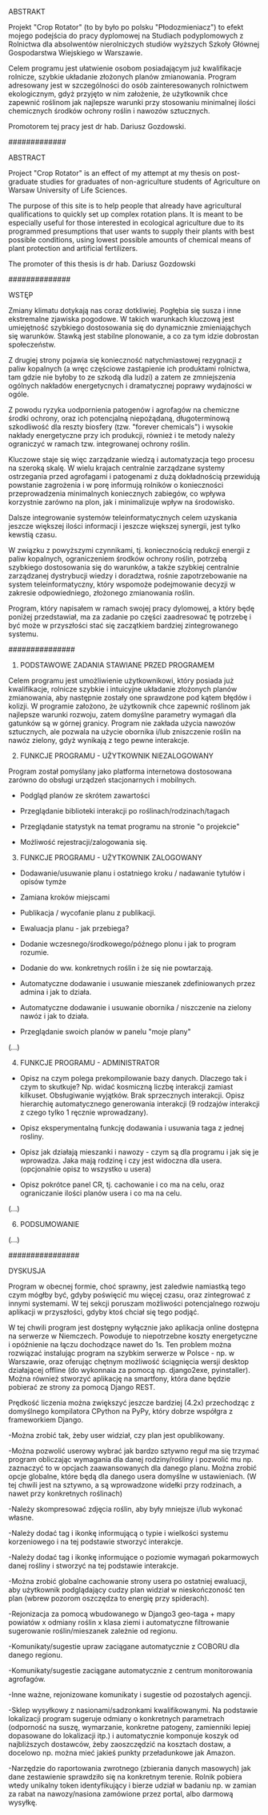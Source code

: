 ABSTRAKT

Projekt "Crop Rotator" (to by było po polsku "Płodozmieniacz") to efekt mojego podejścia do pracy dyplomowej na Studiach podyplomowych z Rolnictwa dla absolwentów nierolniczych studiów wyższych Szkoły Głównej Gospodarstwa Wiejskiego w Warszawie.

Celem programu jest ułatwienie osobom posiadającym już kwalifikacje rolnicze, szybkie układanie złożonych planów zmianowania. Program adresowany jest w szczególności do osób zainteresowanych rolnictwem ekologicznym, gdyż przyjęto w nim założenie, że użytkownik chce zapewnić roślinom jak najlepsze warunki przy stosowaniu minimalnej ilości chemicznych środków ochrony roślin i nawozów sztucznych.

Promotorem tej pracy jest dr hab. Dariusz Gozdowski.

#############

ABSTRACT

Project "Crop Rotator" is an effect of my attempt at my thesis on post-graduate studies for graduates of non-agriculture students of Agriculture on Warsaw University of Life Sciences.

The purpose of this site is to help people that already have agricultural qualifications to quickly set up complex rotation plans. It is meant to be especially useful for those interested in ecological agriculture due to its programmed presumptions that user wants to supply their plants with best possible conditions, using lowest possible amounts of chemical means of plant protection and artificial fertilizers.

The promoter of this thesis is dr hab. Dariusz Gozdowski

##############

WSTĘP

Zmiany klimatu dotykają nas coraz dotkliwiej.
Pogłębia się susza i inne ekstremalne zjawiska pogodowe.
W takich warunkach kluczową jest umiejętność szybkiego
dostosowania się do dynamicznie zmieniająchych się warunków.
Stawką jest stabilne plonowanie, a co za tym idzie dobrostan społeczeństw.

Z drugiej strony pojawia się konieczność natychmiastowej rezygnacji
z paliw kopalnych (a wręc częściowe zastąpienie ich produktami rolnictwa,
tam gdzie nie byłoby to ze szkodą dla ludzi) a zatem ze zmniejszenia
ogólnych nakładów energetycnych i dramatycznej poprawy wydajności w ogóle.

Z powodu ryzyka uodpornienia patogenów i agrofagów na chemiczne środki ochrony,
oraz ich potencjalną niepożądaną, długoterminową szkodliwość dla reszty biosfery
(tzw. "forever chemicals") i wysokie nakłady energetyczne przy ich produkcji,
również i te metody należy ograniczyć w ramach tzw. integrowanej ochrony roślin.

Kluczowe staje się więc zarządzanie wiedzą i automatyzacja tego procesu
na szeroką skalę. W wielu krajach centralnie zarządzane systemy ostrzegania
przed agrofagami i patogenami z dużą dokładnością przewidują powstanie
zagrożenia i w porę informują rolników o konieczności przeprowadzenia
minimalnych koniecznych zabiegów, co wpływa korzystnie zarówno na plon,
jak i minimalizuje wpływ na środowisko.

Dalsze integrowanie systemów teleinformatycznych celem uzyskania
jeszcze większej ilości informacji i jeszcze większej synergii,
jest tylko kewstią czasu.

W związku z powyższymi czynnikami, tj. koniecznością redukcji energii z paliw
kopalnych, ograniczeniem środków ochrony roślin, potrzebą szybkiego dostosowania
się do warunków, a także szybkiej centralnie zarządzanej dystrybucji wiedzy
i doradztwa, rośnie zapotrzebowanie na system teleinformatyczny, który wspomoże
podejmowanie decyzji w zakresie odpowiedniego, złożonego zmianowania roślin.

Program, który napisałem w ramach swojej pracy dylomowej, a który będę poniżej przedstawiał, ma za zadanie po części zaadresować tę potrzebę i być może
w przyszłości stać się zaczątkiem bardziej zintegrowanego systemu.

###############

1. PODSTAWOWE ZADANIA STAWIANE PRZED PROGRAMEM

Celem programu jest umożliwienie użytkownikowi, który posiada już kwalifikacje,
rolnicze szybkie i intuicyjne układanie złożonych planów zmianowania,
aby następnie zostały one sprawdzone pod kątem błędów i kolizji.
W programie założono, że użytkownik chce zapewnić roślinom jak najlepsze warunki
rozwoju, zatem domyślne parametry wymagań dla gatunków są w górnej granicy.
Program nie zakłada użycia nawozów sztucznych, ale pozwala na użycie obornika
i/lub zniszczenie roślin na nawóz zielony, gdyż wynikają z tego pewne interakcje.

2. FUNKCJE PROGRAMU - UŻYTKOWNIK NIEZALOGOWANY

Program został pomyślany jako platforma internetowa dostosowana zarówno
do obsługi urządzeń stacjonarnych i mobilnych.

- Podgląd planów ze skrótem zawartości

- Przeglądanie biblioteki interakcji po roślinach/rodzinach/tagach

- Przeglądanie statystyk na temat programu na stronie "o projekcie"

- Możliwość rejestracji/zalogowania się.


3. FUNKCJE PROGRAMU - UŻYTKOWNIK ZALOGOWANY

- Dodawanie/usuwanie planu i ostatniego kroku / nadawanie tytułów i opisów tymże

- Zamiana kroków miejscami

- Publikacja / wycofanie planu z publikacji.

- Ewaluacja planu - jak przebiega?

- Dodanie wczesnego/środkowego/późnego plonu i jak to program rozumie.

- Dodanie do ww. konkretnych roślin i że się nie powtarzają.

- Automatyczne dodawanie i usuwanie mieszanek zdefiniowanych przez admina
  i jak to działa.

- Automatyczne dodawanie i usuwanie obornika / niszczenie na zielony nawóz i jak
  to działa.

- Przeglądanie swoich planów w panelu "moje plany"

(...)


4. FUNKCJE PROGRAMU - ADMINISTRATOR

- Opisz na czym polega prekompilowanie bazy danych. Dlaczego tak i czym to skutkuje?
  Np. widać kosmiczną liczbę interakcji zamiast kilkuset. Obsługiwanie wyjątków.
  Brak sprzecznych interakcji. Opisz hierarchię automatycznego generowania interakcji
  (9 rodzajów interakcji z czego tylko 1 ręcznie wprowadzany).

- Opisz eksperymentalną funkcję dodawania i usuwania taga z jednej rosliny.

- Opisz jak działają mieszanki i nawozy - czym są dla programu
  i jak się je wprowadza. Jaka mają rodzinę i czy jest widoczna dla usera.
  (opcjonalnie opisz to wszystko u usera)

- Opisz pokrótce panel CR, tj. cachowanie i co ma na celu,
  oraz ograniczanie ilości planów usera i co ma na celu.


(...)

6. PODSUMOWANIE

(...)

################

DYSKUSJA

Program w obecnej formie, choć sprawny, jest zaledwie namiastką tego czym mógłby
być, gdyby poświęcić mu więcej czasu, oraz zintegrować z innymi systemami.
W tej sekcji poruszam możliwości potencjalnego rozwoju aplikacji w przyszłości,
gdyby ktoś chciał się tego podjąć.

W tej chwili program jest dostępny wyłącznie jako aplikacja online dostępna na
serwerze w Niemczech. Powoduje to niepotrzebne koszty energetyczne i opóźnienie
na łączu dochodzące nawet do 1s. Ten problem można rozwiązać instalując program
na szybkim serwerze w Polsce - np. w Warszawie, oraz oferując chętnym możliwość
ściągnięcia wersji desktop działającej offline (do wykonnaia za pomocą np.
django2exe, pyinstaller). Można również stworzyć aplikację na smartfony, która
dane będzie pobierać ze strony za pomocą Django REST.

Prędkość liczenia można zwiększyć jeszcze bardziej (4.2x) przechodząc
z domyślnego kompilatora CPython na PyPy, który dobrze współgra
z frameworkiem Django.

-Można zrobić tak, żeby user widział, czy plan jest opublikowany.

-Można pozwolić userowy wybrać jak bardzo sztywno reguł ma się trzymać program
 obliczając wymagania dla danej rodziny/rośliny i pozwolić mu np. zaznaczyć to
 w opcjach zaawansowanych dla danego planu. Można zrobić opcje globalne, które
 będą dla danego usera domyślne w ustawieniach. (W tej chwili jest na sztywno,
 a są wprowadzone widełki przy rodzinach, a nawet przy konkretnych roślinach)

-Należy skompresować zdjęcia roślin, aby były mniejsze i/lub wykonać własne.

-Należy dodać tag i ikonkę informującą o typie i wielkości systemu korzeniowego
 i na tej podstawie stworzyć interakcje.

-Należy dodać tag i ikonkę informujące o poziomie wymagań pokarmowych danej
 rośliny i stworzyć na tej podstawie interakcje.

-Można zrobić globalne cachowanie strony usera po ostatniej ewaluacji,
 aby użytkownik podglądający cudzy plan widział w nieskończoność ten plan
 (wbrew pozorom oszczędza to energię przy spiderach).

-Rejonizacja za pomocą wbudowanego w Django3 geo-taga + mapy powiatów x odmiany
 roślin x klasa ziemi i automatyczne filtrowanie sugerowanie roślin/mieszanek
 zależnie od regionu.

-Komunikaty/sugestie upraw zaciągane automatycznie z COBORU dla danego regionu.

-Komunikaty/sugestie zaciągane automatycznie z centrum monitorowania agrofagów.

-Inne ważne, rejonizowane komunikaty i sugestie od pozostałych agencji.

-Sklep wysyłkowy z nasionami/sadzonkami kwalifikowanymi. Na podstawie lokalizacji
 program sugeruje odmiany o konkretnych parametrach (odporność na suszę,
 wymarzanie, konkretne patogeny, zamienniki lepiej dopasowane do lokalizacji itp.)
 i automatycznie komponuje koszyk od najbliższych dostawców, żeby zaoszczędzić na
 kosztach dostaw, a docelowo np. można mieć jakieś punkty przeładunkowe jak Amazon.

-Narzędzie do raportowania zwrotnego (zbierania danych masowych) jak dane
 zestawienie sprawdziło się na konkretnym terenie. Rolnik pobiera wtedy unikalny
 token identyfikujący i bierze udział w badaniu np. w zamian za rabat na
 nawozy/nasiona zamówione przez portal, albo darmową wysyłkę.
